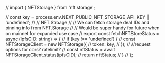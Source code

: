 // import { NFTStorage } from 'nft.storage';

// const key = process.env.NEXT_PUBLIC_NFT_STORAGE_API_KEY || 'undefined';
// // NFT.Stroage
// // We can fetch storage deal IDs and pinning info from NFT.Storage
// // Would be super handy for future when on mainnet for expanded use case
// export const fetchNFTStoreStatus = async (ipfsCID: string) => {
//   if (key !== 'undefined') {
//     const NFTStorageClient = new NFTStorage({
//       token: key,
//     });
//     //request options for cors? ratelimit?
//     const nftStatus = await NFTStorageClient.status(ipfsCID);
//     return nftStatus;
//   }
// };
